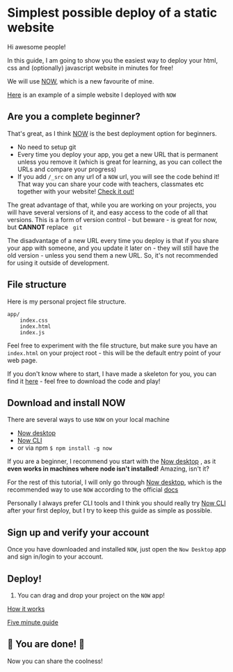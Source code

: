 # Simplest possible deploy of a static website

Hi awesome people! 

In this guide, I am going to show you the easiest way to deploy your html, css and (optionally) javascript website in minutes for free! 

We will use [NOW](https://zeit.co/now), which is a new favourite of mine. 

[Here](https://simple-app-step-1-zpmmcnugsv.now.sh/) is an example of a simple website I deployed with ```NOW```

## Are you a complete beginner?

That's great, as I think [NOW](https://zeit.co/now) is the best deployment option for beginners.

* No need to setup git
* Every time you deploy your app, you get a new URL that is permanent unless you remove it (which is great for learning, as you can collect the URLs and compare your progress)
* If you add ``` /_src ``` on any url of a ``` NOW ``` url, you will see the code behind it! That way you can share your code with teachers, classmates etc together with your website! [Check it out!](https://simple-app-step-1-zpmmcnugsv.now.sh/_src)

The great advantage of that, while you are working on your projects, you will have several versions of it, and easy access to the code of all that versions. This is a form of version control - but beware - is great for now, but **CANNOT** replace ``` git```

The disadvantage of a new URL every time you deploy is that if you share your app with someone, and you update it later on - they will still have the old version - unless you send them a new URL. So, it's not recommended for using it outside of development.


## File structure  

Here is my personal project file structure.

```
app/
	index.css
	index.html
	index.js
```

Feel free to experiment with the file structure, but make sure you have an ```index.html``` on your project root - this will be the default entry point of your web page. 

If you don't know where to start, I have made a skeleton for you, you can find it [here](https://github.com/leonorpan/web-dev-docs/tree/master/examples/simple-static-deploy/app) - feel free to download the code and play!

## Download and install NOW

There are several ways to use ```NOW``` on your local machine
* [Now desktop](https://zeit.co/download)  
* [Now CLI](https://zeit.co/download#now-cli) 
*  or via npm ```$ npm install -g now```

If you are a beginner, I recommend you start with the [Now desktop](https://zeit.co/download)  , as it **even works in machines where node isn't installed!** Amazing, isn't it?

For the rest of this tutorial, I will only go through [Now desktop](https://zeit.co/download), which is the recommended way to use ```NOW``` according to the official [ docs](https://zeit.co/docs) 

Personally I always prefer CLI tools and I think you should really try [Now CLI](https://zeit.co/download#now-cli)  after your first deploy, but I try to keep this guide as simple as possible.

## Sign up and verify your account

Once you have downloaded and installed ```NOW```, just open the ```Now Desktop``` app and sign in/login to your account.


## Deploy!

1. You can drag and drop your project on the ```NOW``` app!

[How it works](https://zeit.co/download#how-it-works)

[Five minute guide](https://zeit.co/docs)


## 🎉 You are done! 🎉  

Now you can share the coolness!
